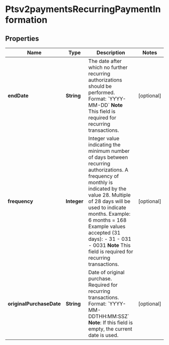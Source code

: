 
# Ptsv2paymentsRecurringPaymentInformation

## Properties
Name | Type | Description | Notes
------------ | ------------- | ------------- | -------------
**endDate** | **String** | The date after which no further recurring authorizations should be performed. Format: &#x60;YYYY-MM-DD&#x60; **Note** This field is required for recurring transactions.  |  [optional]
**frequency** | **Integer** | Integer value indicating the minimum number of days between recurring authorizations. A frequency of monthly is indicated by the value 28. Multiple of 28 days will be used to indicate months.  Example: 6 months &#x3D; 168  Example values accepted (31 days): - 31 - 031 - 0031  **Note** This field is required for recurring transactions.  |  [optional]
**originalPurchaseDate** | **String** | Date of original purchase. Required for recurring transactions. Format: &#x60;YYYY-MM-DDTHH:MM:SSZ&#x60; **Note**: If this field is empty, the current date is used.  |  [optional]



